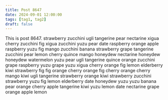 ```yaml
---
title: Post 8647
date: 2024-09-01 12:00:00
tags: [tag1, tag2]
draft: false
---
```

This is post 8647.
strawberry
zucchini
ugli
tangerine
pear
nectarine
xigua
cherry
zucchini
fig
xigua
zucchini
yuzu
pear
date
raspberry
orange
apple
raspberry
yuzu
fig
mango
zucchini
banana
strawberry
grape
tangerine
zucchini
pear
lemon
cherry
quince
mango
honeydew
nectarine
honeydew
honeydew
watermelon
yuzu
pear
ugli
tangerine
quince
orange
zucchini
grape
raspberry
yuzu
grape
yuzu
xigua
cherry
orange
fig
lemon
elderberry
kiwi
strawberry
fig
fig
orange
cherry
orange
fig
cherry
orange
cherry
mango
kiwi
ugli
tangerine
strawberry
orange
kiwi
strawberry
zucchini
strawberry
yuzu
fig
lemon
elderberry
date
honeydew
yuzu
yuzu
banana
pear
orange
cherry
apple
tangerine
kiwi
yuzu
lemon
date
nectarine
grape
orange
apple
lemon
